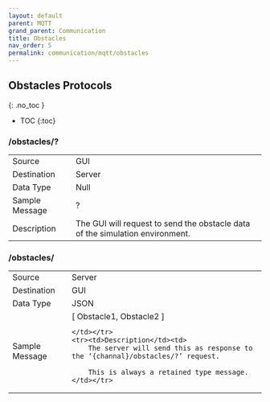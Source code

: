```yaml
---
layout: default
parent: MQTT
grand_parent: Communication
title: Obstacles
nav_order: 5
permalink: communication/mqtt/obstacles
---
```


## Obstacles Protocols
{: .no_toc }

- TOC
{:toc}


### /obstacles/?

<table>
    <tr><td>Source</td><td> GUI</td></tr>
    <tr><td>Destination</td><td> Server</td></tr>
    <tr><td>Data Type</td><td> Null</td></tr>
    <tr><td>Sample Message</td><td>
        ?
    </td></tr>
    <tr><td>Description</td><td>
        The GUI will request to send the obstacle data of the simulation environment.
    </td></tr>
</table>

### /obstacles/

<table>
    <tr><td>Source</td><td> Server </td></tr>
    <tr><td>Destination</td><td> GUI</td></tr>
    <tr><td>Data Type</td><td> JSON</td></tr>
    <tr><td>Sample Message</td><td>
        [
        Obstacle1,
        Obstacle2
        ]

    </td></tr>
    <tr><td>Description</td><td>
        The server will send this as response to the ‘{channal}/obstacles/?’ request.

        This is always a retained type message.
    </td></tr>
</table>

